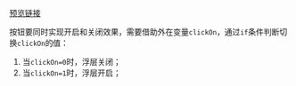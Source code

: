[预览链接](https://astak16.github.io/Study-JS/%E7%AC%AC%E4%BA%8C%E8%AF%BE/%E7%99%BE%E5%BA%A6%E8%BE%93%E5%85%A5%E6%B3%95/index.html)

按钮要同时实现开启和关闭效果，需要借助外在变量`clickOn`，通过`if`条件判断切换`clickOn`的值：
1. 当`clickOn=0`时，浮层关闭；
2. 当`clickOn=1`时，浮层开启；

